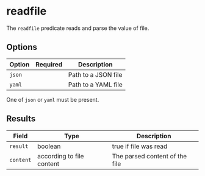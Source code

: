 # readfile

The `readfile` predicate reads and parse the value of file.

## Options

Option | Required | Description
---|---|---
`json` | | Path to a JSON file
`yaml` | | Path to a YAML file

One of `json` or `yaml` must be present.

## Results

Field | Type | Description
---|---|---
`result` | boolean | true if file was read
`content` | according to file content | The parsed content of the file
